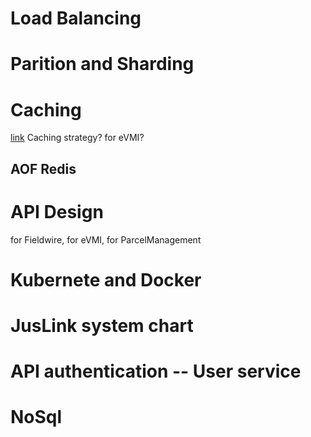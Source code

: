 # Load Balancing


# Parition and Sharding


# Caching

[link](https://algo.monster/problems/system-design-caching)
Caching strategy? for eVMI?

## AOF Redis

# API Design

for Fieldwire, for eVMI, for ParcelManagement

# Kubernete and Docker

# JusLink system chart

# API authentication -- User service

# NoSql

